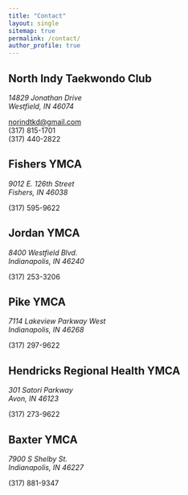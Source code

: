 ```yaml
---
title: "Contact"
layout: single
sitemap: true
permalink: /contact/
author_profile: true
---
```

## North Indy Taekwondo Club
<address>
14829 Jonathan Drive<br>
Westfield, IN 46074
</address>

norindtkd@gmail.com<br>
(317) 815-1701<br>
(317) 440-2822


## Fishers YMCA
<address>
9012 E. 126th Street<br>
Fishers, IN 46038
</address>


(317) 595-9622


## Jordan YMCA
<address>
8400 Westfield Blvd.<br>
Indianapolis, IN 46240
</address>


(317) 253-3206


## Pike YMCA
<address>
7114 Lakeview Parkway West<br>
Indianapolis, IN 46268
</address>


(317) 297-9622


## Hendricks Regional Health YMCA
<address>
301 Satori Parkway<br>
Avon, IN 46123
</address>


(317) 273-9622


## Baxter YMCA
<address>
7900 S Shelby St.<br>
Indianapolis, IN 46227
</address>


(317) 881-9347

